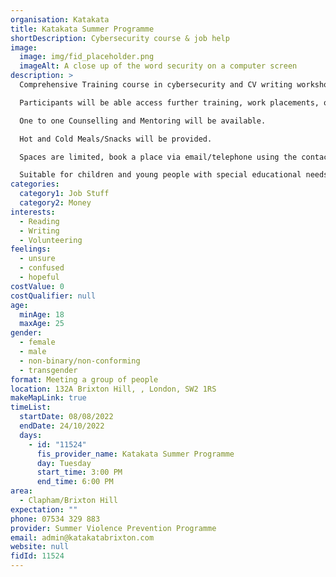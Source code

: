 ```yaml
---
organisation: Katakata
title: Katakata Summer Programme
shortDescription: Cybersecurity course & job help
image:
  image: img/fid_placeholder.png
  imageAlt: A close up of the word security on a computer screen
description: >
  Comprehensive Training course in cybersecurity and CV writing workshop. 

  Participants will be able access further training, work placements, or employment as a result of the programme.

  One to one Counselling and Mentoring will be available. 

  Hot and Cold Meals/Snacks will be provided. 

  Spaces are limited, book a place via email/telephone using the contact details provided. 

  Suitable for children and young people with special educational needs and disabilities.
categories:
  category1: Job Stuff
  category2: Money
interests:
  - Reading
  - Writing
  - Volunteering
feelings:
  - unsure
  - confused
  - hopeful
costValue: 0
costQualifier: null
age:
  minAge: 18
  maxAge: 25
gender:
  - female
  - male
  - non-binary/non-conforming
  - transgender
format: Meeting a group of people
location: 132A Brixton Hill, , London, SW2 1RS
makeMapLink: true
timeList:
  startDate: 08/08/2022
  endDate: 24/10/2022
  days:
    - id: "11524"
      fis_provider_name: Katakata Summer Programme
      day: Tuesday
      start_time: 3:00 PM
      end_time: 6:00 PM
area:
  - Clapham/Brixton Hill
expectation: ""
phone: 07534 329 883
provider: Summer Violence Prevention Programme
email: admin@katakatabrixton.com
website: null
fidId: 11524
---
```

